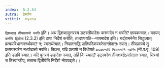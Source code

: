 ```yaml
---
index:  5.2.54
sutra:  द्वेस्तीयः
vritti:  nyasa
---
```


`द्विशब्दात् तीयप्रत्ययो भवति` इति। अथ द्विशब्दादुत्तरस्य डटस्तीयादेशः कस्मादेव न भवति? ज्ञापकत्वात्। यदयम् `कर्मणि द्वितीया` (2.3.2) इति टापा निर्देशं करोति, तज्ज्ञापयति--नायमादेश इति। यद्येवमनेनैव सिद्धत्वात् प्रत्ययविधानमनर्थकम्? न; स्वरार्थत्वात्। निपातनाद्धि प्रातिपदिकस्वरेणान्तोदात्तः स्यात्। तीयप्रत्यये तु प्रत्ययस्वरेण मध्योदात्तो भवति। किञ्च, यदि प्रत्ययो न विधीयते `बाधकान्यपि निपातनानि भवन्ति` (नी.प.बृ. 109) इति डडपि स्यात्। यदि पुनरयं डडादेशः स्यात्, तर्हि किं स्यात्? डट्स्वरेण तीयशब्दोऽन्तोदात्तः स्यात्, स्त्रियां च टित्त्वान्डीप्, ततश्च द्वितीयेति निर्देशो नोपपद्यते।।

